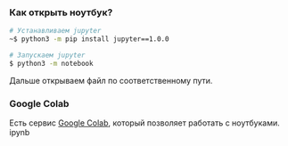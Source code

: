 ### Как открыть ноутбук?

```bash
# Устанавливаем jupyter
~$ python3 -m pip install jupyter==1.0.0

# Запускаем jupyter
$ python3 -m notebook
```
Дальше открываем файл по соответственному пути.

### Google Colab
Есть сервис [Google Colab](https://colab.google/), который позволяет работать с ноутбуками.
ipynb
